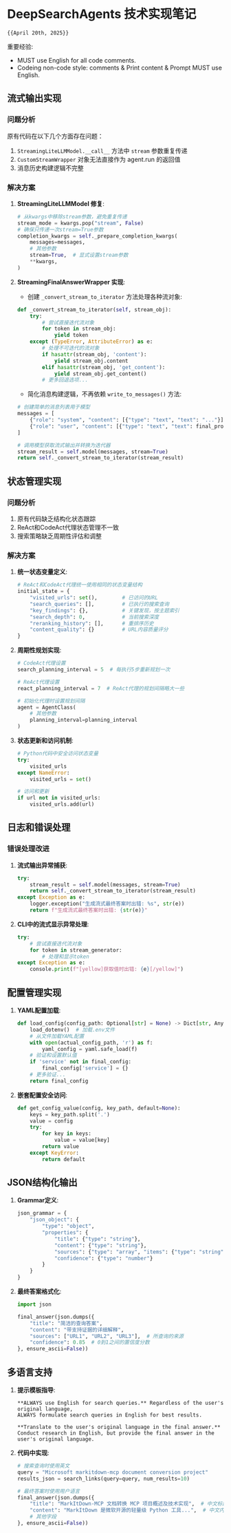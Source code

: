 # DeepSearchAgents 技术实现笔记

`{{April 20th, 2025}}`

重要经验:

- MUST use English for all code comments.
- Codeing non-code style: comments & Print content & Prompt MUST use English.

## 流式输出实现

### 问题分析

原有代码在以下几个方面存在问题：
1. `StreamingLiteLLMModel.__call__` 方法中 `stream` 参数重复传递
2. `CustomStreamWrapper` 对象无法直接作为 agent.run 的返回值
3. 消息历史构建逻辑不完整

### 解决方案

1. **StreamingLiteLLMModel 修复**:
   ```python
   # 从kwargs中移除stream参数，避免重复传递
   stream_mode = kwargs.pop("stream", False)  
   # 确保只传递一次stream=True参数
   completion_kwargs = self._prepare_completion_kwargs(
       messages=messages,
       # 其他参数
       stream=True,  # 显式设置stream参数
       **kwargs,
   )
   ```

2. **StreamingFinalAnswerWrapper 实现**:
   - 创建 `_convert_stream_to_iterator` 方法处理各种流对象:
   ```python
   def _convert_stream_to_iterator(self, stream_obj):
       try:
           # 尝试直接迭代流对象
           for token in stream_obj:
               yield token
       except (TypeError, AttributeError) as e:
           # 处理不可迭代的流对象
           if hasattr(stream_obj, 'content'):
               yield stream_obj.content
           elif hasattr(stream_obj, 'get_content'):
               yield stream_obj.get_content()
           # 更多回退选项...
   ```
   
   - 简化消息构建逻辑，不再依赖 `write_to_messages()` 方法:
   ```python
   # 创建简单的消息列表用于模型
   messages = [
       {"role": "system", "content": [{"type": "text", "text": "..."}]},
       {"role": "user", "content": [{"type": "text", "text": final_prompt}]}
   ]
   
   # 调用模型获取流式输出并转换为迭代器
   stream_result = self.model(messages, stream=True)
   return self._convert_stream_to_iterator(stream_result)
   ```

## 状态管理实现

### 问题分析

1. 原有代码缺乏结构化状态跟踪
2. ReAct和CodeAct代理状态管理不一致
3. 搜索策略缺乏周期性评估和调整

### 解决方案

1. **统一状态变量定义**:
   ```python
   # ReAct和CodeAct代理统一使用相同的状态变量结构
   initial_state = {
       "visited_urls": set(),        # 已访问的URL
       "search_queries": [],         # 已执行的搜索查询
       "key_findings": {},           # 关键发现，按主题索引
       "search_depth": 0,            # 当前搜索深度
       "reranking_history": [],      # 重排序历史
       "content_quality": {}         # URL内容质量评分
   }
   ```

2. **周期性规划实现**:
   ```python
   # CodeAct代理设置
   search_planning_interval = 5  # 每执行5步重新规划一次
   
   # ReAct代理设置
   react_planning_interval = 7  # ReAct代理的规划间隔略大一些
   
   # 初始化代理时设置规划间隔
   agent = AgentClass(
       # 其他参数
       planning_interval=planning_interval
   )
   ```

3. **状态更新和访问机制**:
   ```python
   # Python代码中安全访问状态变量
   try:
       visited_urls
   except NameError:
       visited_urls = set()
   
   # 访问和更新
   if url not in visited_urls:
       visited_urls.add(url)
   ```

## 日志和错误处理

### 错误处理改进

1. **流式输出异常捕获**:
   ```python
   try:
       stream_result = self.model(messages, stream=True)
       return self._convert_stream_to_iterator(stream_result)
   except Exception as e:
       logger.exception("生成流式最终答案时出错: %s", str(e))
       return f"生成流式最终答案时出错: {str(e)}"
   ```

2. **CLI中的流式显示异常处理**:
   ```python
   try:
       # 尝试直接迭代流对象
       for token in stream_generator:
           # 处理和显示token
   except Exception as e:
       console.print(f"[yellow]获取值时出错: {e}[/yellow]")
   ```

## 配置管理实现

1. **YAML配置加载**:
   ```python
   def load_config(config_path: Optional[str] = None) -> Dict[str, Any]:
       load_dotenv()  # 加载.env文件
       # 从文件加载YAML配置
       with open(actual_config_path, 'r') as f:
           yaml_config = yaml.safe_load(f)
       # 验证和设置默认值
       if 'service' not in final_config:
           final_config['service'] = {}
       # 更多验证...
       return final_config
   ```

2. **嵌套配置安全访问**:
   ```python
   def get_config_value(config, key_path, default=None):
       keys = key_path.split('.')
       value = config
       try:
           for key in keys:
               value = value[key]
           return value
       except KeyError:
           return default
   ```

## JSON结构化输出

1. **Grammar定义**:
   ```python
   json_grammar = {
       "json_object": {
           "type": "object",
           "properties": {
               "title": {"type": "string"},
               "content": {"type": "string"},
               "sources": {"type": "array", "items": {"type": "string"}},
               "confidence": {"type": "number"}
           }
       }
   }
   ```

2. **最终答案格式化**:
   ```python
   import json
   
   final_answer(json.dumps({
       "title": "简洁的查询答案",
       "content": "带支持证据的详细解释",
       "sources": ["URL1", "URL2", "URL3"],  # 所查询的来源
       "confidence": 0.85  # 0到1之间的置信度分数
   }, ensure_ascii=False))
   ```

## 多语言支持

1. **提示模板指导**:
   ```
   **ALWAYS use English for search queries.** Regardless of the user's original language, 
   ALWAYS formulate search queries in English for best results.
   
   **Translate to the user's original language in the final answer.** 
   Conduct research in English, but provide the final answer in the user's original language.
   ```

2. **代码中实现**:
   ```python
   # 搜索查询时使用英文
   query = "Microsoft markitdown-mcp document conversion project"
   results_json = search_links(query=query, num_results=10)
   
   # 最终答案时使用用户语言
   final_answer(json.dumps({
       "title": "MarkItDown‑MCP 文档转换 MCP 项目概述及技术实现",  # 中文标题
       "content": "MarkItDown 是微软开源的轻量级 Python 工具...",  # 中文内容
       # 其他字段
   }, ensure_ascii=False))
   ```
